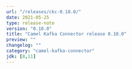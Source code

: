 ```yaml
---
url: "/releases/ckc-0.10.0/"
date: 2021-05-25
type: release-note
version: "0.10.0"
title: "Camel Kafka Connector release 0.10.0"
preview: ""
changelog: ""
category: "camel-kafka-connector"
jdk: [8,11]
---
```

